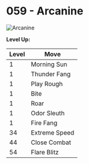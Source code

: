 # 059 - Arcanine
![][059]

**Level Up:**

Level | Move
---   | ---
  1   | Morning Sun
  1   | Thunder Fang
  1   | Play Rough
  1   | Bite
  1   | Roar
  1   | Odor Sleuth
  1   | Fire Fang
 34   | Extreme Speed
 44   | Close Combat
 54   | Flare Blitz



[059]: https://raw.githubusercontent.com/PokeAPI/sprites/master/sprites/pokemon/59.png "Arcanine"

